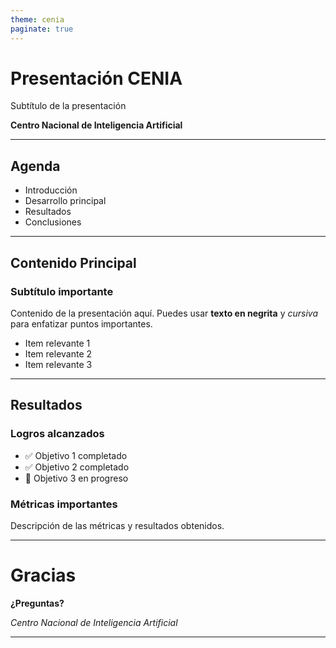 ```yaml
---
theme: cenia
paginate: true
---
```


<!-- class: title-slide -->

# Presentación CENIA

Subtítulo de la presentación

**Centro Nacional de Inteligencia Artificial**

---

## Agenda

- Introducción
- Desarrollo principal  
- Resultados
- Conclusiones

---

## Contenido Principal

### Subtítulo importante

Contenido de la presentación aquí. Puedes usar **texto en negrita** y *cursiva* para enfatizar puntos importantes.

- Item relevante 1
- Item relevante 2
- Item relevante 3

---

## Resultados

### Logros alcanzados

- ✅ Objetivo 1 completado
- ✅ Objetivo 2 completado
- 🔄 Objetivo 3 en progreso

### Métricas importantes

Descripción de las métricas y resultados obtenidos.

---

<!-- class: section-slide -->

# Gracias

**¿Preguntas?**

*Centro Nacional de Inteligencia Artificial*

---
